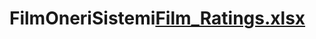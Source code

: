 # FilmOneriSistemi[Film_Ratings.xlsx](https://github.com/turkan-risvan/FilmOneriSistemi/files/12552561/Film_Ratings.xlsx)

